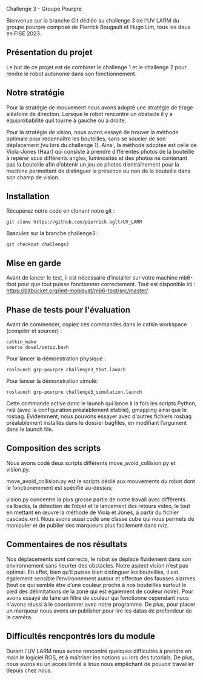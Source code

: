  Challenge 3 - Groupe Pourpre

Bienvenue sur la branche Git dédiée au challenge 3 de l'UV LARM du groupe pourpre composé de Pierrick Bougault et Hugo Lim, tous les deux en FISE 2023.

## Présentation du projet 

Le but de ce projet est de combiner le challenge 1 et le challenge 2 pour rendre le robot autonome dans son fonctionnement.

## Notre stratégie

Pour la stratégie de mouvement nous avons adopté une stratégie de tirage aléatoire de direction. Lorsque le robot rencontre un obstacle il y a équiprobabilité quil tourne à gauche ou à droite. 
 
Pour la stratégie de vision, nous avons essayé de trouver la méthode optimale pour reconnaître les bouteilles, sans se soucier de son déplacement (vu lors du challenge 1). Ainsi, la méthode adoptée est celle de Viola-Jones (Haar) qui consiste à prendre différentes photos de la bouteille à repérer sous différents angles, luminosités et des photos ne contenant pas la bouteille afin d’obtenir un jeu de photos d’entraînement pour la machine permettant de distinguer la présence ou non de la bouteille dans son champ de vision.


## Installation

Récupérez notre code en clonant notre git :
```git
git clone https://github.com/pierrick-bglt/UV_LARM
```

Basculez sur la branche challenge3 :
```git
git checkout challenge3
```


## Mise en garde

Avant de lancer le test, il est nécessaire d’installer sur votre machine mb6-tbot pour que tout puisse fonctionner correctement.
Tout est disponible ici : https://bitbucket.org/imt-mobisyst/mb6-tbot/src/master/


## Phase de tests pour l'évaluation

Avant de commencer, copiez ces commandes dans le catkin workspace (compiler et sourcer) :
```git
catkin_make
source devel/setup.bash
```

Pour lancer la démonstration physique :
```git
roslaunch grp-pourpre challenge3_tbot.launch
```
Pour lancer la démonstration simulé:
```git
roslaunch grp-pourpre challenge3_simulation.launch
```

Cette commande active donc le launch qui lance à la fois les scripts Python, rviz (avec la configuration préalablement établie), gmapping ainsi que le rosbag.
Évidemment, nous pouvons essayer avec d'autres fichiers rosbag préalablement installés dans le dossier bagfiles, en modifiant l’argument dans le launch file.


## Composition des scripts

Nous avons codé deux scripts différents move_avoid_collision.py et vision.py.

move_avoid_collision.py est le scripts dédié aux mouvements du robot dont le fonctionemment est spécifié au-dessus;

vision.py concentre la plus grosse partie de notre travail avec différents callbacks, la détection de l’objet et le lancement des retours vidéo, le tout en mettant en œuvre la méthode de Viola et Jones, à partir du fichier cascade.xml. 
Nous avons aussi codé une classe cube qui nous permets de manipuler et de publier des marqueurs plus facilement dans rviz.


## Commentaires de nos résultats

Nos déplacements sont corrects, le robot se déplace fluidement dans son environnement sans heurter des obstacles. 
Notre aspect vision n’est pas optimal. En effet, bien qu’il puisse bien distinguer les bouteilles, il est également sensible l’environnement autour et effectue des fausses alarmes (tout ce qui semble être d’une couleur proche à nos bouteilles surtout le pied des délimitations de la zone qui est également de couleur noire). Pour avons essayé de faire un filtre de couleur qui fonctionne cependant nous n'avons réussi à le coordonner avec notre programme.
De plus, pour placer un marqueur nous avons un publisher pour lire les datas de profondeur de la caméra.

## Difficultés rencpontrés lors du module 

Durant l'UV LARM nous avons rencontré quelques difficultés à prendre en main le logiciel ROS, et à maîtriser les notions vu lors des tutorials. 
De plus, nous avons eu un accès limité à linux nous empêchant de pouvoir travailler depuis chez nous. 